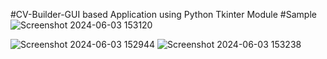 #CV-Builder-GUI based Application using Python Tkinter Module
#Sample
![Screenshot 2024-06-03 153120](https://github.com/pranay1306/CV-Builder/assets/118453032/95499456-200e-40cb-af20-b93348142c6e)

![Screenshot 2024-06-03 152944](https://github.com/pranay1306/CV-Builder/assets/118453032/e68877d5-6004-4cbd-a9e4-fd7f7ba84abf)
![Screenshot 2024-06-03 153238](https://github.com/pranay1306/CV-Builder/assets/118453032/f29448a8-47e5-46c3-b1ea-bbee331833bf)
